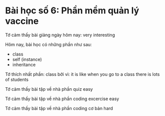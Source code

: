 # Bài học số 6: Phần mềm quản lý vaccine

Tớ cảm thấy bài giảng ngày hôm nay: very interesting

Hôm nay, bài học có những phần như sau:
- class
- self (instance)
- inheritance

Tớ thích nhất phần: class bởi vì: it is like when you go to a class there is lots of students

Tớ cảm thấy bài tập về nhà phần quiz easy

Tớ cảm thấy bài tập về nhà phần coding excercise easy

Tớ cảm thấy bài tập về nhà phần coding cơ bản hard
